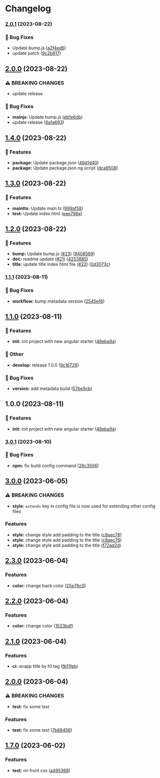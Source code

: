 # Changelog

### [2.0.1](https://github.com/mohamedDev/front-release/compare/v2.0.0...v2.0.1) (2023-08-22)


### 🐞 Bug Fixes

* Update bump.js ([a2f4ed6](https://github.com/mohamedDev/front-release/commit/a2f4ed664bbede5ca119a4e72dd068ad22d4e23b))
* update patch ([9c2b817](https://github.com/mohamedDev/front-release/commit/9c2b8174ba2f222e56d7e8c26bd6eafe19cb0018))

## [2.0.0](https://github.com/mohamedDev/front-release/compare/v1.4.0...v2.0.0) (2023-08-22)


### ⚠ BREAKING CHANGES

* update release

### 🐞 Bug Fixes

* **mainjs:** Update bump.js ([eb1e6db](https://github.com/mohamedDev/front-release/commit/eb1e6db0d6e39fcab71aee1c6c254c772b08e5e6))
* update release ([6a1a693](https://github.com/mohamedDev/front-release/commit/6a1a6932d579264daebcf7a8e286a1befc13254e))

## [1.4.0](https://github.com/mohamedDev/front-release/compare/v1.3.0...v1.4.0) (2023-08-22)


### 🚀 Features

* **package:** Update package.json ([48d1d40](https://github.com/mohamedDev/front-release/commit/48d1d400dd4527fa4975d39a3d557a3e151d2764))
* **package:** Update package.json ng script ([dca9508](https://github.com/mohamedDev/front-release/commit/dca9508e6a75628e2476257f74f47e8456a39ae2))

## [1.3.0](https://github.com/mohamedDev/front-release/compare/v1.2.0...v1.3.0) (2023-08-22)


### 🚀 Features

* **maintts:** Update main.ts ([999af58](https://github.com/mohamedDev/front-release/commit/999af585d1954b8ae86b8dd5164a16cea69d8ba8))
* **test:** Update index.html ([eee798e](https://github.com/mohamedDev/front-release/commit/eee798e120d4bcf738cb49e6e695ac83ee23bc23))

## [1.2.0](https://github.com/mohamedDev/front-release/compare/v1.1.1...v1.2.0) (2023-08-22)


### 🚀 Features

* **bump:** Update bump.js ([#23](https://github.com/mohamedDev/front-release/issues/23)) ([9408569](https://github.com/mohamedDev/front-release/commit/940856953b132d718de0782c6800e35315a7eff7))
* **doc:** readme update  ([#21](https://github.com/mohamedDev/front-release/issues/21)) ([4253885](https://github.com/mohamedDev/front-release/commit/425388555eb49c64ddab73f249b8d0dd99182930))
* **title:** update title index html file ([#22](https://github.com/mohamedDev/front-release/issues/22)) ([0d3073c](https://github.com/mohamedDev/front-release/commit/0d3073cb7ff1317efa5273d898d246b68998bac0))

### [1.1.1](https://github.com/mohamedDev/front-release/compare/v1.1.0...v1.1.1) (2023-08-11)


### 🐞 Bug Fixes

* **workflow:** bump metadata version ([2545e16](https://github.com/mohamedDev/front-release/commit/2545e165c1b3fc237133ee373f664a1372861851))

## [1.1.0](https://github.com/mohamedDev/front-release/compare/v1.0.0...v1.1.0) (2023-08-11)


### 🚀 Features

* **init:** init project with new angular starter ([48eba9a](https://github.com/mohamedDev/front-release/commit/48eba9a6a5dbfbe1ab70c318be65403e78c92e7c))


### 🧰 Other

* **develop:** release 1.0.0 ([9c16728](https://github.com/mohamedDev/front-release/commit/9c1672882d9f37c92d33591cbd2bf66373ab67f9))


### 🐞 Bug Fixes

* **version:** add metadata build ([57be9cb](https://github.com/mohamedDev/front-release/commit/57be9cb27cd73591badc72039fa0c99c4f268f29))

## 1.0.0 (2023-08-11)


### 🚀 Features

* **init:** init project with new angular starter ([48eba9a](https://github.com/mohamedDev/front-release/commit/48eba9a6a5dbfbe1ab70c318be65403e78c92e7c))

### [3.0.1](https://github.com/mohamedDev/release/compare/v3.0.0...v3.0.1) (2023-08-10)


### 🐞 Bug Fixes

* **npm:** fix build config command ([28c3506](https://github.com/mohamedDev/release/commit/28c3506f1add43ca376283f420f56450d2989224))

## [3.0.0](https://github.com/mohamedDev/release/compare/v2.3.0...v3.0.0) (2023-06-05)


### ⚠ BREAKING CHANGES

* **style:** `extends` key in config file is now used for extending other config files

### Features

* **style:** change style add padding to the title ([c8aec76](https://github.com/mohamedDev/release/commit/c8aec763fb3636af971a5a1710262ccdd0e113e1))
* **style:** change style add padding to the title ([c8aec76](https://github.com/mohamedDev/release/commit/c8aec763fb3636af971a5a1710262ccdd0e113e1))
* **style:** change style add padding to the title ([f72ad2d](https://github.com/mohamedDev/release/commit/f72ad2de26bf8c73cc2378857b96ddb8d5df9011))

## [2.3.0](https://github.com/mohamedDev/release/compare/v2.2.0...v2.3.0) (2023-06-04)


### Features

* **color:** change back color ([25e76c0](https://github.com/mohamedDev/release/commit/25e76c0440e05b6ce738e09c938d36600acee839))

## [2.2.0](https://github.com/mohamedDev/release/compare/v2.1.0...v2.2.0) (2023-06-04)


### Features

* **color:** change color ([1523bdf](https://github.com/mohamedDev/release/commit/1523bdf3ebce69ba45a60914467be97d767a48a1))

## [2.1.0](https://github.com/mohamedDev/release/compare/v2.0.0...v2.1.0) (2023-06-04)


### Features

* **ci:** wrapp title by h1 tag ([fb11feb](https://github.com/mohamedDev/release/commit/fb11febdc163e0953f5379b623ff07d651de5e5e))

## [2.0.0](https://github.com/mohamedDev/release/compare/v1.7.0...v2.0.0) (2023-06-04)


### ⚠ BREAKING CHANGES

* **test:** fix some test

### Features

* **test:** fix some test ([7b88456](https://github.com/mohamedDev/release/commit/7b8845684bccfe235fcac1b3f231a4c63f746f4c))

## [1.7.0](https://github.com/mohamedDev/release/compare/v1.6.0...v1.7.0) (2023-06-02)


### Features

* **test:** nn front css ([a495368](https://github.com/mohamedDev/release/commit/a495368c043775de3ff46ed55aa14b684294bc04))

